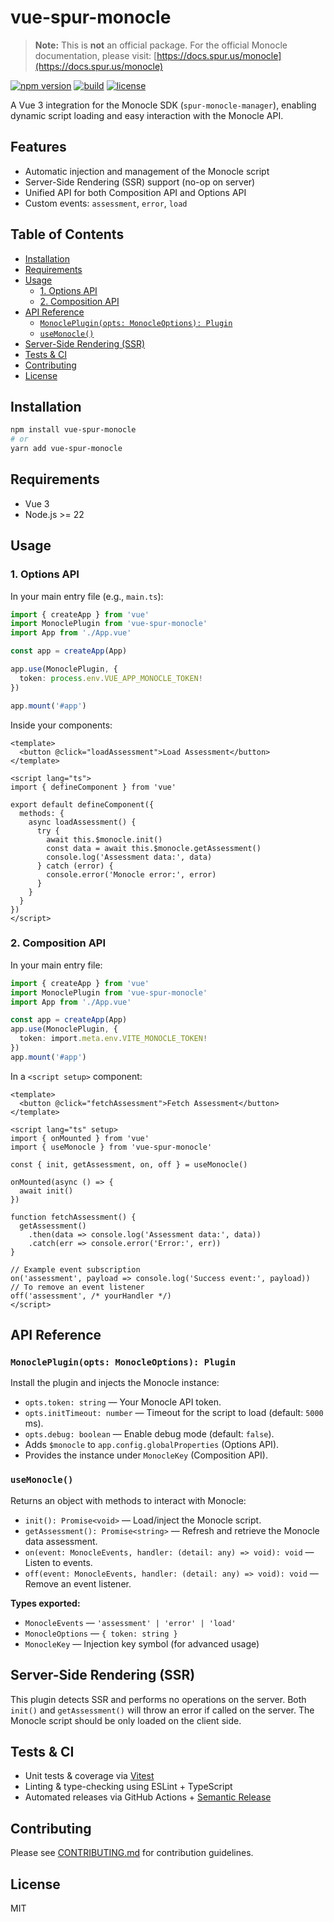 # vue-spur-monocle

> **Note:** This is **not** an official package. For the official Monocle documentation, please visit: [https://docs.spur.us/monocle](https://docs.spur.us/monocle)

[![npm version](https://img.shields.io/npm/v/vue-spur-monocle.svg)](https://www.npmjs.com/package/vue-spur-monocle) [![build](https://img.shields.io/github/actions/workflow/status/Xavier4492/vue-spur-monocle/ci.yml?branch=main)](https://github.com/Xavier4492/vue-spur-monocle/actions) [![license](https://img.shields.io/npm/l/vue-spur-monocle.svg)](LICENSE)

A Vue 3 integration for the Monocle SDK (`spur-monocle-manager`), enabling dynamic script loading and easy interaction with the Monocle API.

## Features

* Automatic injection and management of the Monocle script
* Server-Side Rendering (SSR) support (no-op on server)
* Unified API for both Composition API and Options API
* Custom events: `assessment`, `error`, `load`

## Table of Contents

* [Installation](#installation)
* [Requirements](#requirements)
* [Usage](#usage)
  * [1. Options API](#1-options-api)
  * [2. Composition API](#2-composition-api)
* [API Reference](#api-reference)
  * [`MonoclePlugin(opts: MonocleOptions): Plugin`](#monoclepluginopts-monocleoptions-plugin)
  * [`useMonocle()`](#usemonocle)
* [Server-Side Rendering (SSR)](#server-side-rendering-ssr)
* [Tests & CI](#tests--ci)
* [Contributing](#contributing)
* [License](#license)

## Installation

```bash
npm install vue-spur-monocle
# or
yarn add vue-spur-monocle
```

## Requirements

* Vue 3
* Node.js >= 22

## Usage

### 1. Options API

In your main entry file (e.g., `main.ts`):

```ts
import { createApp } from 'vue'
import MonoclePlugin from 'vue-spur-monocle'
import App from './App.vue'

const app = createApp(App)

app.use(MonoclePlugin, {
  token: process.env.VUE_APP_MONOCLE_TOKEN!
})

app.mount('#app')
```

Inside your components:

```vue
<template>
  <button @click="loadAssessment">Load Assessment</button>
</template>

<script lang="ts">
import { defineComponent } from 'vue'

export default defineComponent({
  methods: {
    async loadAssessment() {
      try {
        await this.$monocle.init()
        const data = await this.$monocle.getAssessment()
        console.log('Assessment data:', data)
      } catch (error) {
        console.error('Monocle error:', error)
      }
    }
  }
})
</script>
```

### 2. Composition API

In your main entry file:

```ts
import { createApp } from 'vue'
import MonoclePlugin from 'vue-spur-monocle'
import App from './App.vue'

const app = createApp(App)
app.use(MonoclePlugin, {
  token: import.meta.env.VITE_MONOCLE_TOKEN!
})
app.mount('#app')
```

In a `<script setup>` component:

```vue
<template>
  <button @click="fetchAssessment">Fetch Assessment</button>
</template>

<script lang="ts" setup>
import { onMounted } from 'vue'
import { useMonocle } from 'vue-spur-monocle'

const { init, getAssessment, on, off } = useMonocle()

onMounted(async () => {
  await init()
})

function fetchAssessment() {
  getAssessment()
    .then(data => console.log('Assessment data:', data))
    .catch(err => console.error('Error:', err))
}

// Example event subscription
on('assessment', payload => console.log('Success event:', payload))
// To remove an event listener
off('assessment', /* yourHandler */)
</script>
```

## API Reference

### `MonoclePlugin(opts: MonocleOptions): Plugin`

Install the plugin and injects the Monocle instance:

* `opts.token: string` — Your Monocle API token.
* `opts.initTimeout: number` — Timeout for the script to load (default: `5000` ms).
* `opts.debug: boolean` — Enable debug mode (default: `false`).
* Adds `$monocle` to `app.config.globalProperties` (Options API).
* Provides the instance under `MonocleKey` (Composition API).

### `useMonocle()`

Returns an object with methods to interact with Monocle:

* `init(): Promise<void>` — Load/inject the Monocle script.
* `getAssessment(): Promise<string>` — Refresh and retrieve the Monocle data assessment.
* `on(event: MonocleEvents, handler: (detail: any) => void): void` — Listen to events.
* `off(event: MonocleEvents, handler: (detail: any) => void): void` — Remove an event listener.

**Types exported:**

* `MonocleEvents` — `'assessment' | 'error' | 'load'`
* `MonocleOptions` — `{ token: string }`
* `MonocleKey` — Injection key symbol (for advanced usage)

## Server-Side Rendering (SSR)

This plugin detects SSR and performs no operations on the server. Both `init()` and `getAssessment()` will throw an error if called on the server. The Monocle script should be only loaded on the client side.

## Tests & CI

* Unit tests & coverage via [Vitest](https://vitest.dev/)
* Linting & type-checking using ESLint + TypeScript
* Automated releases via GitHub Actions + [Semantic Release](https://semantic-release.gitbook.io/)

## Contributing

Please see [CONTRIBUTING.md](CONTRIBUTING.md) for contribution guidelines.

## License

MIT
